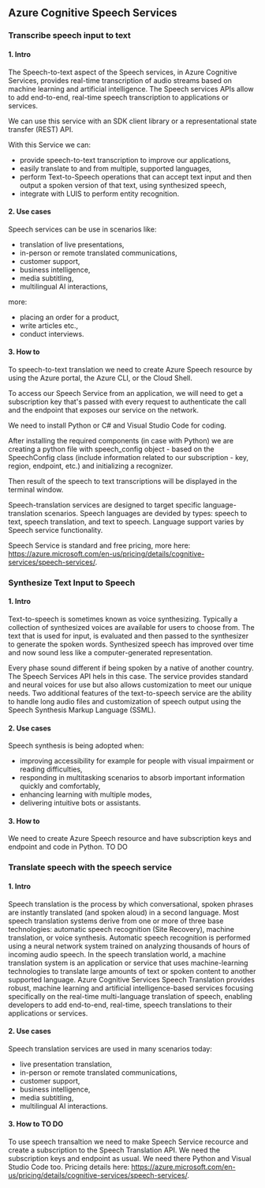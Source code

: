 ## Azure Cognitive Speech Services

### Transcribe speech input to text
#### 1. Intro
The Speech-to-text aspect of the Speech services, in Azure Cognitive Services, provides real-time transcription of audio streams based on machine learning and artificial intelligence. The Speech services APIs allow to add end-to-end, real-time speech transcription to applications or services.

We can use this service with an SDK client library or a representational state transfer (REST) API.

With this Service we can:
* provide speech-to-text transcription to improve our applications,
* easily translate to and from multiple, supported languages,
* perform Text-to-Speech operations that can accept text input and then output a spoken version of that text, using synthesized speech,
* integrate with LUIS to perform entity recognition.

#### 2. Use cases
Speech services can be use in scenarios like:
* translation of live presentations,
* in-person or remote translated communications,
* customer support,
* business intelligence,
* media subtitling,
* multilingual AI interactions,

more:
* placing an order for a product,
* write articles etc., 
* conduct interviews.


#### 3. How to
To speech-to-text translation we need to create Azure Speech resource by using the Azure portal, the Azure CLI, or the Cloud Shell. 

To access our Speech Service from an application, we will need to get a subscription key that's passed with every request to authenticate the call and the endpoint that exposes our service on the network. 

We need to install Python or C# and Visual Studio Code for coding.

After installing the required components (in case with Python) we are creating a python file with speech_config object - based on the SpeechConfig class (include information related to our subscription - key, region, endpoint, etc.)  and initializing a recognizer.

Then result of the speech to text transcriptions will be displayed in the terminal window.

Speech-translation services are designed to target specific language-translation scenarios. Speech languages are devided by types: speech to text, speech translation, and text to speech. Language support varies by Speech service functionality.

Speech Service is standard and free pricing, more here: https://azure.microsoft.com/en-us/pricing/details/cognitive-services/speech-services/.


### Synthesize Text Input to Speech
#### 1. Intro
Text-to-speech is sometimes known as voice synthesizing. Typically a collection of synthesized voices are available for users to choose from. The text that is used for input, is evaluated and then passed to the synthesizer to generate the spoken words. Synthesized speech has improved over time and now sound less like a computer-generated representation. 

Every phase sound different if being spoken by a native of another country. The Speech Services API hels in this case. The service provides standard and neural voices for use but also allows customization to meet our unique needs. Two additional features of the text-to-speech service are the ability to handle long audio files and customization of speech output using the Speech Synthesis Markup Language (SSML). 

#### 2. Use cases
Speech synthesis is being adopted when:
* improving accessibility for example for people with visual impairment or reading difficulties,
* responding in multitasking scenarios to absorb important information quickly and comfortably,
* enhancing learning with multiple modes,
* delivering intuitive bots or assistants.

#### 3. How to
We need to create Azure Speech resource and have subscription keys and endpoint and code in Python. TO DO

### Translate speech with the speech service
#### 1. Intro
Speech translation is the process by which conversational, spoken phrases are instantly translated (and spoken aloud) in a second language. Most speech translation systems derive from one or more of three base technologies: automatic speech recognition (Site Recovery), machine translation, or voice synthesis. Automatic speech recognition is performed using a neural network system trained on analyzing thousands of hours of incoming audio speech. In the speech translation world, a machine translation system is an application or service that uses machine-learning technologies to translate large amounts of text or spoken content to another supported language. Azure Cognitive Services Speech Translation provides robust, machine learning and artificial intelligence-based services focusing specifically on the real-time multi-language translation of speech, enabling developers to add end-to-end, real-time, speech translations to their applications or services.

#### 2. Use cases
Speech translation services are used in many scenarios today:
* live presentation translation,
* in-person or remote translated communications,
* customer support,
* business intelligence,
* media subtitling,
* multilingual AI interactions.

#### 3. How to TO DO
To use speech transaltion we need to make Speech Service recource and create a subscription to the Speech Translation API. We need the subscription keys and endpoint as usual. We need there Python and Visual Studio Code too.
Pricing details here: https://azure.microsoft.com/en-us/pricing/details/cognitive-services/speech-services/.

